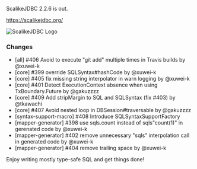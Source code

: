 ScalikeJDBC 2.2.6 is out. 

https://scalikejdbc.org/

![ScalikeJDBC Logo](https://scalikejdbc.org/images/logo.png)

### Changes

- [all] #406 Avoid to execute "git add" multiple times in Travis builds by @xuwei-k
- [core] #399 override SQLSyntax#hashCode by @xuwei-k
- [core] #405 fix missing string interpolator in warn logging by @xuwei-k
- [core] #401 Detect ExecutionContext absence when using TxBoundary.Future by @gakuzzzz
- [core] #409 Add stripMargin to SQL and SQLSyntax (fix #403) by @tkawachi
- [core] #407 Avoid nested loop in DBSession#traversable by @gakuzzzz
- [syntax-support-macro] #408 Introduce SQLSyntaxSupportFactory
- [mapper-generator] #398 use sqls.count instead of sqls"count(1)" in gerenated code by @xuwei-k
- [mapper-generator] #402 remove unnecessary "sqls" interpolation call in generated code by @xuwei-k
- [mapper-generator] #404 remove trailing space by @xuwei-k

Enjoy writing mostly type-safe SQL and get things done!

